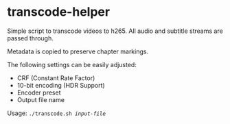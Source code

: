 # transcode-helper

Simple script to transcode videos to h265.
All audio and subtitle streams are passed through.

Metadata is copied to preserve chapter markings.

The following settings can be easily adjusted:
- CRF (Constant Rate Factor)
- 10-bit encoding (HDR Support)
- Encoder preset
- Output file name

Usage: <code>./transcode.sh <i>input-file</i></code>
